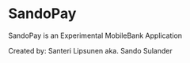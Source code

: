 # SandoPay

SandoPay is an Experimental MobileBank Application

Created by: Santeri Lipsunen aka. Sando Sulander
